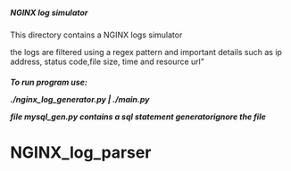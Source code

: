 <h5>NGINX log simulator</h5>
<p>This directory contains a NGINX logs simulator</p>
<p>the logs are filtered using a regex pattern and important details such as ip address, status code,file size, time and resource url"</p>
<h5><bold>To run program use:</bold></p>
<p>./nginx_log_generator.py | ./main.py</p>
<p>file mysql_gen.py contains a sql statement generator<i>ignore the file</i></p>

# NGINX_log_parser
